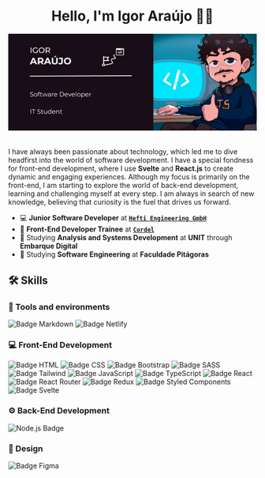<h1 align="center">Hello, I'm Igor Araújo 👋🏼</h1> 

<div align="center">
  <img src="/cover.jpg" alt="Cover software engineer Igor Araújo"  />
</div>
<br/>

I have always been passionate about technology, which led me to dive headfirst into the world of software development. I have a special fondness for front-end development, where I use **Svelte** and **React.js** to create dynamic and engaging experiences. Although my focus is primarily on the front-end, I am starting to explore the world of back-end development, learning and challenging myself at every step. I am always in search of new knowledge, believing that curiosity is the fuel that drives us forward.

- 💻 **Junior Software Developer** at [**`Hefti Engineering GmbH`**](https://github.com/HeftiEngineering)
- 🚀 **Front-End Developer Trainee** at [**`Cordel`**](https://github.com/Cordel-Labs)
- 📘 Studying **Analysis and Systems Development** at **UNIT** through **Embarque Digital**
- 📙 Studying **Software Engineering** at **Faculdade Pitágoras**

## 🛠️ Skills

### 🔧 Tools and environments
![Badge Markdown](https://img.shields.io/badge/Markdown-000000?style=for-the-badge&logo=markdown&logoColor=white) ![Badge Netlify](https://img.shields.io/badge/Netlify-00C7B7?style=for-the-badge&logo=netlify&logoColor=white)

### 💻 Front-End Development
![Badge HTML](https://img.shields.io/badge/HTML5-E34F26?style=for-the-badge&logo=html5&logoColor=white) ![Badge CSS](https://img.shields.io/badge/CSS3-1572B6?style=for-the-badge&logo=css3&logoColor=white) ![Badge Bootstrap](https://img.shields.io/badge/Bootstrap-563D7C?style=for-the-badge&logo=bootstrap&logoColor=white) ![Badge SASS](https://img.shields.io/badge/Tailwind_CSS-38B2AC?style=for-the-badge&logo=tailwind-css&logoColor=white) ![Badge Tailwind](https://img.shields.io/badge/Sass-CC6699?style=for-the-badge&logo=sass&logoColor=white)  ![Badge JavaScript](https://img.shields.io/badge/JavaScript-323330?style=for-the-badge&logo=javascript&logoColor=F7DF1E) ![Badge TypeScript](    https://img.shields.io/badge/TypeScript-007ACC?style=for-the-badge&logo=typescript&logoColor=white) ![Badge React](https://img.shields.io/badge/React-20232A?style=for-the-badge&logo=react&logoColor=61DAFB) ![Badge React Router](https://img.shields.io/badge/React_Router-CA4245?style=for-the-badge&logo=react-router&logoColor=white)  ![Badge Redux](https://img.shields.io/badge/Redux-593D88?style=for-the-badge&logo=redux&logoColor=white)  ![Badge Styled Components](https://img.shields.io/badge/styled--components-DB7093?style=for-the-badge&logo=styled-components&logoColor=white) ![Badge Svelte](https://img.shields.io/badge/Svelte-4A4A55?style=for-the-badge&logo=svelte&logoColor=FF3E00)

### ⚙️ Back-End Development
![Node.js Badge](https://img.shields.io/badge/Node.js-43853D?style=for-the-badge&logo=node.js&logoColor=white)

### 🎨 Design
![Badge Figma](https://img.shields.io/badge/Figma-F24E1E?style=for-the-badge&logo=figma&logoColor=white)
